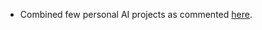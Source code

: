 * Combined few personal AI projects as commented [here](https://jalcocert.github.io/RPi/posts/raspberry-ai-projects/).